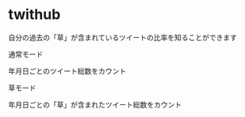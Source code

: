 # twithub
自分の過去の「草」が含まれているツイートの比率を知ることができます



通常モード

年月日ごとのツイート総数をカウント

草モード

年月日ごとの「草」が含まれたツイート総数をカウント